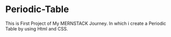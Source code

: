 # Periodic-Table
This is First Project of My MERNSTACK Journey. In which i create a Periodic Table by using Html and CSS.
